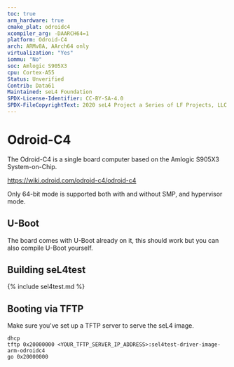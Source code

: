 ```yaml
---
toc: true
arm_hardware: true
cmake_plat: odroidc4
xcompiler_arg: -DAARCH64=1
platform: Odroid-C4
arch: ARMv8A, AArch64 only
virtualization: "Yes"
iommu: "No"
soc: Amlogic S905X3
cpu: Cortex-A55
Status: Unverified
Contrib: Data61
Maintained: seL4 Foundation
SPDX-License-Identifier: CC-BY-SA-4.0
SPDX-FileCopyrightText: 2020 seL4 Project a Series of LF Projects, LLC.
---
```


# Odroid-C4

The Odroid-C4 is a single board computer based on the Amlogic S905X3
System-on-Chip.

<https://wiki.odroid.com/odroid-c4/odroid-c4>

Only 64-bit mode is supported both with and without SMP, and hypervisor mode.

## U-Boot

The board comes with U-Boot already on it, this should work but you can also
compile U-Boot yourself.

## Building seL4test

{% include sel4test.md %}

## Booting via TFTP

Make sure you've set up a TFTP server to serve the seL4 image.

```
dhcp
tftp 0x20000000 <YOUR_TFTP_SERVER_IP_ADDRESS>:sel4test-driver-image-arm-odroidc4
go 0x20000000
```
